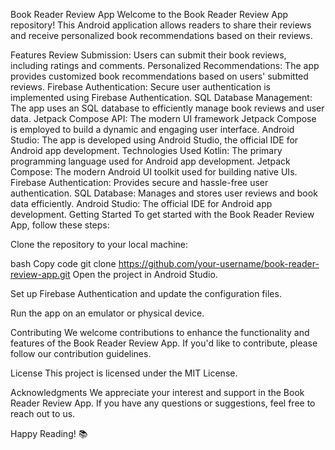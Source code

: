 
Book Reader Review App
Welcome to the Book Reader Review App repository! This Android application allows readers to share their reviews and receive personalized book recommendations based on their reviews.

Features
Review Submission: Users can submit their book reviews, including ratings and comments.
Personalized Recommendations: The app provides customized book recommendations based on users' submitted reviews.
Firebase Authentication: Secure user authentication is implemented using Firebase Authentication.
SQL Database Management: The app uses an SQL database to efficiently manage book reviews and user data.
Jetpack Compose API: The modern UI framework Jetpack Compose is employed to build a dynamic and engaging user interface.
Android Studio: The app is developed using Android Studio, the official IDE for Android app development.
Technologies Used
Kotlin: The primary programming language used for Android app development.
Jetpack Compose: The modern Android UI toolkit used for building native UIs.
Firebase Authentication: Provides secure and hassle-free user authentication.
SQL Database: Manages and stores user reviews and book data efficiently.
Android Studio: The official IDE for Android app development.
Getting Started
To get started with the Book Reader Review App, follow these steps:

Clone the repository to your local machine:

bash
Copy code
git clone https://github.com/your-username/book-reader-review-app.git
Open the project in Android Studio.

Set up Firebase Authentication and update the configuration files.

Run the app on an emulator or physical device.

Contributing
We welcome contributions to enhance the functionality and features of the Book Reader Review App. If you'd like to contribute, please follow our contribution guidelines.

License
This project is licensed under the MIT License.

Acknowledgments
We appreciate your interest and support in the Book Reader Review App. If you have any questions or suggestions, feel free to reach out to us.

Happy Reading! 📚
